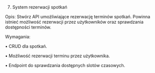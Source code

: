 7. System rezerwacji spotkań

Opis: Stwórz API umożliwiające rezerwację terminów spotkań. Powinna istnieć możliwość rezerwacji przez użytkowników oraz sprawdzania dostępności terminów.

Wymagania:

• CRUD dla spotkań.

• Możliwość rezerwacji terminu przez użytkownika.

• Endpoint do sprawdzania dostępnych slotów czasowych.
